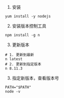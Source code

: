 1. 安装
```shell
yum install -y nodejs
```
2. 安装版本控制工具
```shell
npm install -g n 
```
3. 更新版本
```shell
# 1. 更新到最新 
n latest 
# 2. 更新到指定版本
n 8.11.3   
```
3. 指定新版本，查看版本号
```shell
PATH="$PATH" 
node -v 
```
